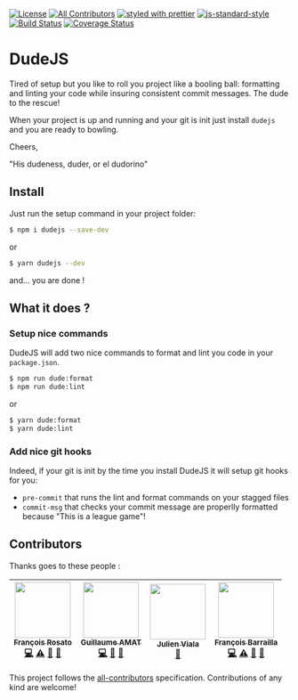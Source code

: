 [![License][license-image]][license-url]
[![All Contributors](https://img.shields.io/badge/all_contributors-4-orange.svg?style=flat-square)](#contributors)
[![styled with prettier][prettier-image]][prettier-url]
[![js-standard-style][eslint-image]][eslint-url]
[![Build Status][travis-image]][travis-url]
[![Coverage Status][coveralls-image]][coveralls-url]

[travis-image]: https://travis-ci.org/frosato-ekino/dudejs.svg?branch=develop
[travis-url]: https://travis-ci.org/frosato-ekino/dudejs
[coveralls-image]: https://coveralls.io/repos/github/frosato-ekino/dudejs/badge.svg
[coveralls-url]: https://coveralls.io/github/frosato-ekino/dudejs
[license-image]: https://img.shields.io/github/license/frosato-ekino/dudejs.svg?style=flat-square
[license-url]: https://github.com/frosato-ekino/dudejs/blob/develop/LICENSE.md
[prettier-image]: https://img.shields.io/badge/styled_with-prettier-ff69b4.svg?style=flat-square
[prettier-url]: https://github.com/prettier/prettier
[eslint-image]: https://img.shields.io/badge/code%20style-standard-brightgreen.svg
[eslint-url]: http://standardjs.com

[prettier-config-path]: /src/configs/prettierrc.js
[eslint-config-path]: /src/configs/eslintrc.js


# DudeJS

Tired of setup but you like to roll you project like a booling ball: formatting and linting your code while insuring consistent commit messages.
The dude to the rescue!

When your project is up and running and your git is init just install `dudejs` and you are ready to bowling.

Cheers,

"His dudeness, duder, or el dudorino"

## Install
Just run the setup command in your project folder:
```sh
$ npm i dudejs --save-dev
```
or
```sh
$ yarn dudejs --dev
```

and... you are done !


## What it does ?

### Setup nice commands
DudeJS will add two nice commands to format and lint you code in your `package.json`.

```sh
$ npm run dude:format
$ npm run dude:lint
```
or
```sh
$ yarn dude:format
$ yarn dude:lint
```

### Add nice git hooks

Indeed, if your git is init by the time you install DudeJS it will setup git hooks for you:
* `pre-commit` that runs the lint and format commands on your stagged files
* `commit-msg` that checks your commit message are properlly formatted because "This is a league game"!


## Contributors

Thanks goes to these people :

<!-- ALL-CONTRIBUTORS-LIST:START - Do not remove or modify this section -->
<!-- prettier-ignore -->
| [<img src="https://avatars3.githubusercontent.com/u/31624379?v=4" width="100px;"/><br /><sub><b>François Rosato</b></sub>](https://github.com/frosato-ekino)<br />[💻](https://github.com/frosato-ekino/dudejs/commits?author=frosato-ekino "Code") [⚠️](https://github.com/frosato-ekino/dudejs/commits?author=frosato-ekino "Tests") [📖](https://github.com/frosato-ekino/dudejs/commits?author=frosato-ekino "Documentation") [🤔](#ideas-frosato-ekino "Ideas, Planning, & Feedback") | [<img src="https://avatars3.githubusercontent.com/u/1179174?v=4" width="100px;"/><br /><sub><b>Guillaume AMAT</b></sub>](https://github.com/GuillaumeAmat)<br />[💻](https://github.com/frosato-ekino/dudejs/commits?author=GuillaumeAmat "Code") [📖](https://github.com/frosato-ekino/dudejs/commits?author=GuillaumeAmat "Documentation") [🤔](#ideas-GuillaumeAmat "Ideas, Planning, & Feedback") | [<img src="https://avatars1.githubusercontent.com/u/6979207?v=4" width="100px;"/><br /><sub><b>Julien Viala</b></sub>](https://github.com/mr-wildcard)<br />[🤔](#ideas-mr-wildcard "Ideas, Planning, & Feedback") | [<img src="https://avatars2.githubusercontent.com/u/11709778?v=4" width="100px;"/><br /><sub><b>François Barrailla</b></sub>](https://github.com/fbarrailla)<br />[💻](https://github.com/frosato-ekino/dudejs/commits?author=fbarrailla "Code") [⚠️](https://github.com/frosato-ekino/dudejs/commits?author=fbarrailla "Tests") [📖](https://github.com/frosato-ekino/dudejs/commits?author=fbarrailla "Documentation") [🤔](#ideas-fbarrailla "Ideas, Planning, & Feedback")|
| :---: | :---: | :---: | :---: |
<!-- ALL-CONTRIBUTORS-LIST:END -->

This project follows the
[all-contributors](https://github.com/kentcdodds/all-contributors)
specification. Contributions of any kind are welcome!
